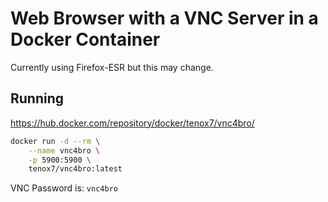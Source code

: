 # Web Browser with a VNC Server in a Docker Container

Currently using Firefox-ESR but this may change.

## Running

https://hub.docker.com/repository/docker/tenox7/vnc4bro/

```sh
docker run -d --rm \
    --name vnc4bro \
    -p 5900:5900 \
    tenox7/vnc4bro:latest
```

VNC Password is: `vnc4bro`
